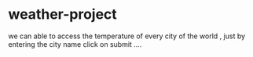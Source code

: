 # weather-project
we can able to access the  temperature of every  city of  the  world , just by  entering the city name click on  submit ....

